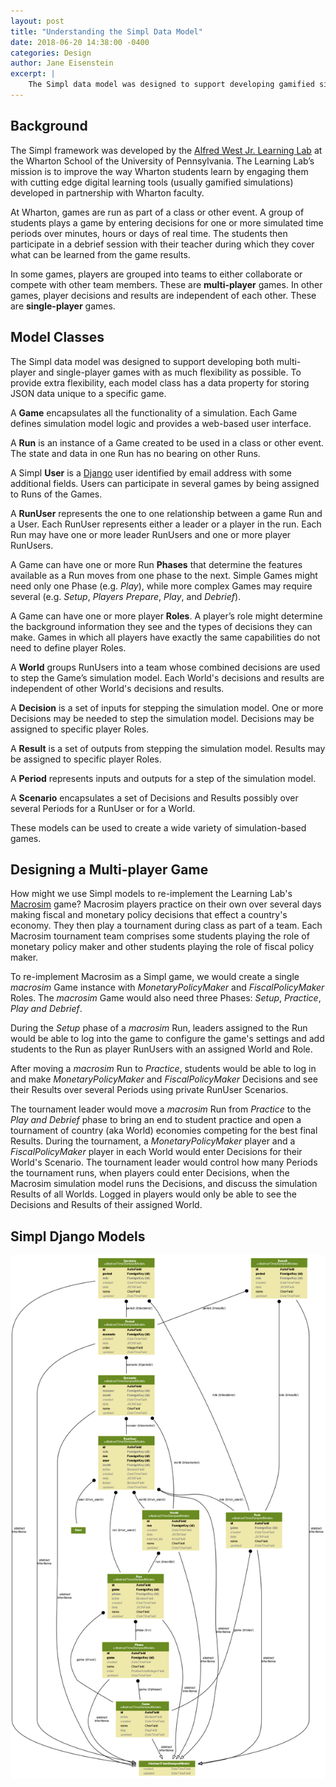```yaml
---
layout: post
title: "Understanding the Simpl Data Model"
date: 2018-06-20 14:38:00 -0400
categories: Design
author: Jane Eisenstein
excerpt: |
    The Simpl data model was designed to support developing gamified simulations with as much flexibility as possible.
---
```


## Background

The Simpl framework was developed by the [Alfred West Jr. Learning Lab](http://simulations.wharton.upenn.edu/) at the Wharton School
of the University of Pennsylvania. The Learning Lab’s mission is to improve the way Wharton students learn by engaging them with
cutting edge digital learning tools (usually gamified simulations) developed in partnership with Wharton faculty.

At Wharton, games are run as part of a class or other event. A group of students plays a game by entering decisions for one or more
simulated time periods over minutes, hours or days of real time.
The students then participate in a debrief session with their teacher during which they cover what can be learned from the game results.

In some games, players are grouped into teams to either collaborate or compete with other team members. These are **multi-player** games.
In other games, player decisions and results are independent of each other. These are **single-player** games.

## Model Classes

The Simpl data model was designed to support developing both multi-player and single-player games with as much flexibility as possible.
To provide extra flexibility, each model class has a data property for storing JSON data unique to a specific game.

A **Game** encapsulates all the functionality of a simulation. Each Game defines simulation model logic and provides a web-based user interface.

A **Run** is an instance of a Game created to be used in a class or other event. The state and data in one Run has no bearing on other Runs.

A Simpl **User** is a [Django](https://www.djangoproject.com) user identified by email address with some additional fields.
Users can participate in several games by being assigned to Runs of the Games.

A **RunUser** represents the one to one relationship between a game Run and a User.
Each RunUser represents either a leader or a player in the run. Each Run may have one or more leader RunUsers and one or more player RunUsers.

A Game can have one or more Run **Phases** that determine the features available as a Run moves from one phase to the next.
Simple Games might need only one Phase (e.g. *Play*), while more complex Games may require several (e.g. *Setup*, *Players Prepare*, *Play*, and *Debrief*).

A Game can have one or more player **Roles**. A player’s role might determine the background information they see and the types of decisions they can make.
Games in which all players have exactly the same capabilities do not need to define player Roles.

A **World** groups RunUsers into a team whose combined decisions are used to step the Game’s simulation model.
Each World's decisions and results are independent of other World's decisions and results.

A **Decision** is a set of inputs for stepping the simulation model. One or more Decisions may be needed to step the simulation model.
Decisions may be assigned to specific player Roles.

A **Result** is a set of outputs from stepping the simulation model. Results may be assigned to specific player Roles.

A **Period** represents inputs and outputs for a step of the simulation model.

A **Scenario** encapsulates a set of Decisions and Results possibly over several Periods for a RunUser or for a World.

These models can be used to create a wide variety of simulation-based games.


## Designing a Multi-player Game

How might we use Simpl models to re-implement the Learning Lab's [Macrosim](http://simulations.wharton.upenn.edu/solutions/macrosim/)  game?
Macrosim players practice on their own over several days making  fiscal and monetary policy decisions that effect a country's economy.
They  then play a tournament during class as part of a team.
Each Macrosim tournament team comprises some students playing the role of monetary policy maker and other students playing the role of fiscal policy maker.

To re-implement Macrosim as a Simpl game, we would create a single *macrosim* Game instance with  *MonetaryPolicyMaker* and *FiscalPolicyMaker* Roles.
The *macrosim* Game would also need three Phases: *Setup*, *Practice*, *Play and Debrief*.

During the *Setup* phase of a *macrosim* Run, leaders assigned to the Run would be able to log into the game to configure the game's settings and
add students to the Run as player RunUsers with an assigned World and Role.

After moving a  *macrosim* Run to *Practice*, students would be able to log in and make *MonetaryPolicyMaker* and *FiscalPolicyMaker* Decisions
and see their Results over several Periods using private RunUser Scenarios.

The tournament  leader would move a *macrosim* Run from *Practice* to the *Play and Debrief* phase to bring an end to student practice and open a
tournament of country (aka World) economies competing for the best final Results.
During the tournament, a *MonetaryPolicyMaker* player and a *FiscalPolicyMaker* player in each World would enter Decisions for their World's Scenario.
The tournament leader would control how many Periods the tournament runs, when players could enter Decisions, when the Macrosim simulation model runs the Decisions, and discuss the simulation Results of all Worlds.
Logged in players would only be able to see the Decisions and Results of their assigned World.


## Simpl Django Models


![image alt text](/assets/img/blog/understanding-the-simpl-data-model/models.png)














